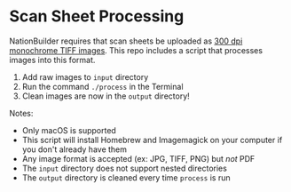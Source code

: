 # Scan Sheet Processing

NationBuilder requires that scan sheets be uploaded as [300 dpi monochrome TIFF images](https://nationbuilder.com/how_to_use_scannable_sheets#scan). This repo includes a script that processes images into this format.

1. Add raw images to `input` directory
2. Run the command `./process` in the Terminal
3. Clean images are now in the `output` directory!

Notes:

* Only macOS is supported
* This script will install Homebrew and Imagemagick on your computer if you don't already have them
* Any image format is accepted (ex: JPG, TIFF, PNG) but _not_ PDF
* The `input` directory does not support nested directories
* The `output` directory is cleaned every time `process` is run
